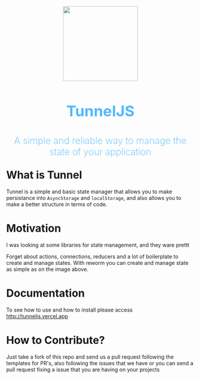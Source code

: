 <br />
<p align="center">
  <img src="https://i.imgur.com/PojDgo6.png" width="200" />
  <h1 align="center" style="color: #50b9ff; font-size: 40px; margin-bottom: -10px; font-weight: bold;">TunnelJS</p>
  <p align="center" style="font-size: 25px; font-weight: 200;">A simple and reliable way to manage the state of your application</p>
</p>

# What is Tunnel

Tunnel is a simple and basic state manager that allows you to make persistance into `AsyncStorage` and `localStorage`, and also allows you to
make a better structure in terms of code.

# Motivation

I was looking at some libraries for state management, and they ware prettt

Forget about actions, connections, reducers and a lot of boilerplate to create and manage states. With reworm you can create and manage state as simple as on the image above.

# Documentation

To see how to use and how to install please access http://tunneljs.vercel.app

# How to Contribute?

Just take a fork of this repo and send us a pull request following the templates for PR's, also following the issues that we have or you can send a pull request fixing a issue that you are having on your projects
